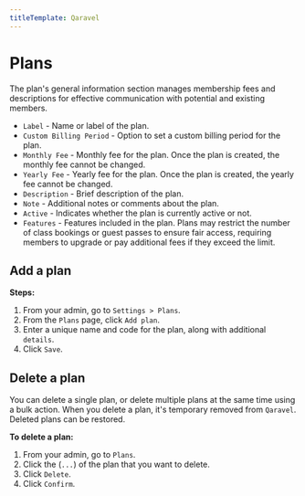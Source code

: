 ```yaml
---
titleTemplate: Qaravel
---
```


#   Plans
The plan's general information section manages membership fees and descriptions for effective communication with potential and existing members.

-   `Label` - Name or label of the plan.
-   `Custom Billing Period` - Option to set a custom billing period for the plan.
-   `Monthly Fee` - Monthly fee for the plan. Once the plan is created, the monthly fee cannot be changed.
-   `Yearly Fee` - Yearly fee for the plan. Once the plan is created, the yearly fee cannot be changed.
-   `Description` - Brief description of the plan.
-   `Note` - Additional notes or comments about the plan.
-   `Active` - Indicates whether the plan is currently active or not.
-   `Features` - Features included in the plan. Plans may restrict the number of class bookings or guest passes to ensure fair access, requiring members to upgrade or pay additional fees if they exceed the limit.

##  Add a plan

**Steps:**

1.  From your admin, go to `Settings > Plans`.
2.  From the `Plans` page, click `Add plan`.
3.  Enter a unique name and code for the plan, along with additional `details`.
4.  Click `Save`.

##  Delete a plan
You can delete a single plan, or delete multiple plans at the same time using a bulk action. When you delete a plan, it's temporary removed from `Qaravel`. Deleted plans can be restored.

**To delete a plan:**

1.  From your admin, go to `Plans`.
2.  Click the (`...`) of the plan that you want to delete.
3.  Click `Delete`.
4.  Click `Confirm`.